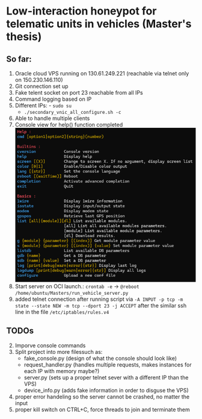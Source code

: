 # Low-interaction honeypot for telematic units in vehicles (Master's thesis)

## So far:
1) Oracle cloud VPS running on 130.61.249.221 (reachable via telnet only on 150.230.146.110)
2) Git connection set up
4) Fake telent socket on port 23 reachable from all IPs
5) Command logging based on IP
6) Different IPs:
        - `sudo su`
	- `./secondary_vnic_all_configure.sh -c`   
7) Able to handle multiple clients
8) Console view for help() function completed ![console](pics/telnet_console_view.png) 
9) Start server on OCI launch.:
	`crontab -e` -> `@reboot /home/ubuntu/Masters/run_vehicle_server.py`
10) added telnet connection after running script via `-A INPUT -p tcp -m state --state NEW -m tcp --dport 23 -j ACCEPT` after the similar ssh line in the file `/etc/iptables/rules.v4`

## TODOs 
2) Imporve console commands
3) Split project into more filessuch as:
   - fake_console.py (design of what the console should look like)
   - request_handler.py (handles multiple requests, makes instances for each IP with memory maybe?)
   - server.py (sets up a proper telnet sever with a different IP than the VPS)
   - device_info.py (adds fake information in order to disguse the VPS) 
4) proper error handeling so the server cannot be crashed, no matter the input
5) proper kill switch on CTRL+C, force threads to join and terminate them
